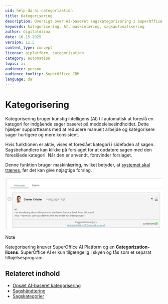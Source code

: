 ```yaml
---
uid: help-da-ai-categorization
title: Kategorisering
description: Oversigt over AI-baseret sagskategorisering i SuperOffice
keywords: kategorisering, AI, maskinlæring, sagsautomatisering
author: digitaldiina
date: 10.15.2025
version: 11.5
content_type: concept
license: aiplatform, categorization
category: automation
topic: ai
audience: person
audience_tooltip: SuperOffice CRM
language: da
---
```


# Kategorisering

Kategorisering bruger kunstig intelligens (AI) til automatisk at foreslå en kategori for indgående sager baseret på meddelelsesindholdet. Dette hjælper supportteams med at reducere manuelt arbejde og kategorisere sager hurtigere og mere konsistent.

Hvis funktionen er aktiv, vises et foreslået kategori i sidefoden af sagen. Sagsbehandlere kan klikke på forslaget for at opdatere sagen med den foreslåede kategori. Når den er anvendt, forsvinder forslaget.

Denne funktion bruger maskinlæring, hvilket betyder, at [systemet skal trænes][1], før det kan give nøjagtige forslag.

![Foreslået kategori i en sag -screenshot][img1]

> [!NOTE]
> Kategorisering kræver SuperOffice AI Platform og en **Categorization-licens**. SuperOffice AI er kun tilgængelig i skyen og fås som et separat tilføjelsesprogram.

## Relateret indhold

* [Opsæt AI-baseret kategorisering][1]
* [Sagshåndtering][2]
* [Sagskategorier][3]

<!-- Referenced links -->
[1]: ../admin/set-up-categorization.md
[2]: ../../request/learn/index.md
[3]: ../../request/admin/category/index.md

<!-- Referenced image -->
[img1]: ../../../media/loc/en/ai/suggested-category-demo.png
